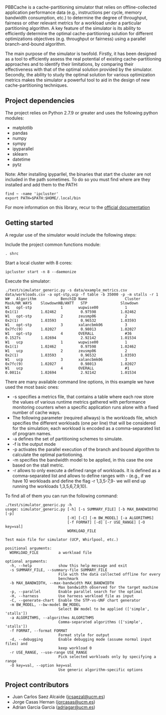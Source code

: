 PBBCache is a cache-partitioning simulator that relies on offline-collected application performance data (e.g., instructions per 
cycle, memory bandwidth consumption, etc.) to determine the degree of throughput, fairness or other relevant metrics for a workload
under a particular partitioning algorithm. A key feature of the simulator is its ability to efficiently determine the optimal
cache-partitioning solution for different optimizations objectives (e.g. throughput or fairness) using a parallel branch-and-bound algorithm.

The main purpose of the simulator is twofold. Firstly, it has been designed as a tool to efficiently assess the
real potential of existing cache-partitioning approaches and to identify their limitations, 
by comparing their effectiveness with that of the optimal solution provided by the simulator. 
Secondly, the ability to study the optimal solution for various optimization metrics makes the simulator
a powerful tool to aid in the design of new cache-partitioning techniques.

## Project dependencies

The project relies on Python 2.7.9 or greater and uses the following python modules:
* matplotlib
* pandas
* numpy
* sympy
* ipyparallel
* sklearn
* datetime
* pytz

Note: After installing ipyparllel, the binaries that start the cluster are not included in the path sometimes. To do so you must find where are they installed and add them to the PATH:

	find ~ -name 'ipcluster'
	export PATH=$PATH:$HOME/.local/bin

For more information on this library, recur to the [official documentation](https://ipyparallel.readthedocs.io/en/latest/)

## Getting started

A regular use of the simulator would include the following steps:

Include the project common functions module:

	. shrc

Start a local cluster with 8 cores:

	ipcluster start -n 8 --daemonize

Execute the simulator:

	./test/simulator_generic.py -s data/example_metrics.csv data/workloads.csv -a opt-stp,ucp -f table -b 35000 -p -m stalls -r 1
	W#   Algorithm           BenchID Name                 Cluster       Mask/NR_WAYS    SlowdownNB/ANTT   STP               Slowdown         
	W1   opt-stp             1       wupwise00            1             0x1(1)          1.02462           0.97598           1.02462          
	W1   opt-stp             2       zeusmp06             2             0x2(1)          1.03593           0.96532           1.03593          
	W1   opt-stp             3       xalancbmk06          3             0x7fc(9)        1.02027           0.98013           1.02027          
	W1   opt-stp             4       OVERALL              #36           0.1527s         1.02694           2.92142           1.01534          
	W1   ucp                 1       wupwise00            1             0x1(1)          1.02462           0.97598           1.02462          
	W1   ucp                 2       zeusmp06             2             0x2(1)          1.03593           0.96532           1.03593          
	W1   ucp                 3       xalancbmk06          3             0x7fc(9)        1.02027           0.98013           1.02027          
	W1   ucp                 4       OVERALL              #1            0.0011s         1.02694           2.92142           1.01534          
          


There are many available command line options, in this example we have used the most basic ones:

* -s specifies a metrics file, that contains a table where each row store the values of various runtime metrics
gathered with performance monitoring counters when a specific application runs alone with a fixed number of cache ways.
* The following parameter (required allways) is the workloads file, which specifies the different workloads (one per line) 
that will be considered for the simulation; each workload is encoded as a comma-separated list of program names.
* -a defines the set of partitioning schemes to simulate.
* -f is the output mode
* -p activates the parallel execution of the branch and bound algorithm to calculate the optimal partiotioning.
* -m specifies the bandwidth model to be applied, in this case the one based on the stall metric.
* -r allows to only execute a defined range of workloads. It is defined as a comma-separated list and allows to define ranges with - (e.g., if we have 10 workloads and define the flag -r 1,3,5-7,9- we will end up running the workloads 1,3,5,6,7,9,10).

To find all of them you can run the following command:

	./test/simulator_generic.py -h
	usage: simulator_generic.py [-h] [-s SUMMARY_FILE] [-b MAX_BANDWIDTH] [-p]
	                            [-H] [-C] [-m BW_MODEL] [-a ALGORITHMS]
	                            [-f FORMAT] [-d] [-r USE_RANGE] [-O key=val]
	                            WORKLOAD_FILE
	
	Test main file for simulator (UCP, Whirlpool, etc.)
	
	positional arguments:
	  WORKLOAD_FILE         a workload file
	
	optional arguments:
	  -h, --help            show this help message and exit
	  -s SUMMARY_FILE, --summary-file SUMMARY_FILE
	                        File with the data collected offline for every
	                        benchmark
	  -b MAX_BANDWIDTH, --max-bandwidth MAX_BANDWIDTH
	                        Max bandwidth observed for the target machine
	  -p, --parallel        Enable parallel search for the optimal
	  -H, --harness         Use harness workload file as input
	  -C, --generate-chart  Enable the STP-vs-UNF chart generator
	  -m BW_MODEL, --bw-model BW_MODEL
	                        Select BW model to be applied (['simple', 'stalls'])
	  -a ALGORITHMS, --algorithms ALGORITHMS
	                        Comma-separated algorithms (['simple', 'stalls'])
	  -f FORMAT, --format FORMAT
	                        Format style for output
	  -d, --debugging       Enable debugging mode (assume normal input files) and
	                        keep workload 0
	  -r USE_RANGE, --use-range USE_RANGE
	                        Pick selected workloads only by specifying a range
	  -O key=val, --option key=val
	                        Use generic algorithm-specific options

## Project contributors

* Juan Carlos Saez Alcaide (<jcsaezal@ucm.es>)
* Jorge Casas Hernan (<jorcasas@ucm.es>)
* Adrian Garcia Garcia (<adriagar@ucm.es>)
